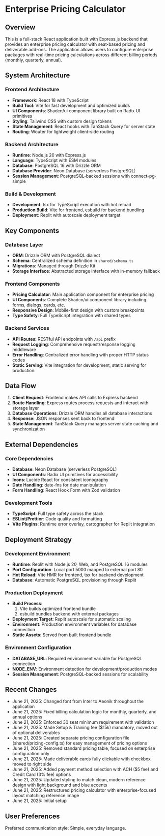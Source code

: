 # Enterprise Pricing Calculator

## Overview

This is a full-stack React application built with Express.js backend that provides an enterprise pricing calculator with seat-based pricing and deliverable add-ons. The application allows users to configure enterprise packages with real-time pricing calculations across different billing periods (monthly, quarterly, annual).

## System Architecture

### Frontend Architecture
- **Framework**: React 18 with TypeScript
- **Build Tool**: Vite for fast development and optimized builds
- **UI Components**: Shadcn/ui component library built on Radix UI primitives
- **Styling**: Tailwind CSS with custom design tokens
- **State Management**: React hooks with TanStack Query for server state
- **Routing**: Wouter for lightweight client-side routing

### Backend Architecture
- **Runtime**: Node.js 20 with Express.js
- **Language**: TypeScript with ESM modules
- **Database**: PostgreSQL 16 with Drizzle ORM
- **Database Provider**: Neon Database (serverless PostgreSQL)
- **Session Management**: PostgreSQL-backed sessions with connect-pg-simple

### Build & Development
- **Development**: tsx for TypeScript execution with hot reload
- **Production Build**: Vite for frontend, esbuild for backend bundling
- **Deployment**: Replit with autoscale deployment target

## Key Components

### Database Layer
- **ORM**: Drizzle ORM with PostgreSQL dialect
- **Schema**: Centralized schema definition in `shared/schema.ts`
- **Migrations**: Managed through Drizzle Kit
- **Storage Interface**: Abstracted storage interface with in-memory fallback

### Frontend Components
- **Pricing Calculator**: Main application component for enterprise pricing
- **UI Components**: Complete Shadcn/ui component library including forms, dialogs, cards, etc.
- **Responsive Design**: Mobile-first design with custom breakpoints
- **Type Safety**: Full TypeScript integration with shared types

### Backend Services
- **API Routes**: RESTful API endpoints with `/api` prefix
- **Request Logging**: Comprehensive request/response logging middleware
- **Error Handling**: Centralized error handling with proper HTTP status codes
- **Static Serving**: Vite integration for development, static serving for production

## Data Flow

1. **Client Request**: Frontend makes API calls to Express backend
2. **Route Handling**: Express routes process requests and interact with storage layer
3. **Database Operations**: Drizzle ORM handles all database interactions
4. **Response**: JSON responses sent back to frontend
5. **State Management**: TanStack Query manages server state caching and synchronization

## External Dependencies

### Core Dependencies
- **Database**: Neon Database (serverless PostgreSQL)
- **UI Components**: Radix UI primitives for accessibility
- **Icons**: Lucide React for consistent iconography
- **Date Handling**: date-fns for date manipulation
- **Form Handling**: React Hook Form with Zod validation

### Development Tools
- **TypeScript**: Full type safety across the stack
- **ESLint/Prettier**: Code quality and formatting
- **Vite Plugins**: Runtime error overlay, cartographer for Replit integration

## Deployment Strategy

### Development Environment
- **Runtime**: Replit with Node.js 20, Web, and PostgreSQL 16 modules
- **Port Configuration**: Local port 5000 mapped to external port 80
- **Hot Reload**: Vite HMR for frontend, tsx for backend development
- **Database**: Automatic PostgreSQL provisioning through Replit

### Production Deployment
- **Build Process**: 
  1. Vite builds optimized frontend bundle
  2. esbuild bundles backend with external packages
- **Deployment Target**: Replit autoscale for automatic scaling
- **Environment**: Production environment variables for database connection
- **Static Assets**: Served from built frontend bundle

### Environment Configuration
- **DATABASE_URL**: Required environment variable for PostgreSQL connection
- **NODE_ENV**: Environment detection for development/production modes
- **Session Management**: PostgreSQL-backed sessions for scalability

## Recent Changes

- June 21, 2025: Changed font from Inter to Aeonik throughout the application
- June 21, 2025: Fixed billing calculation logic for monthly, quarterly, and annual options
- June 21, 2025: Enforced 30 seat minimum requirement with validation
- June 21, 2025: Made Setup & Training fee ($15k) mandatory, moved out of optional deliverables
- June 21, 2025: Created separate pricing configuration file (shared/pricing-config.ts) for easy management of pricing options
- June 21, 2025: Removed standard pricing table, focused on enterprise configuration only
- June 21, 2025: Made deliverable cards fully clickable with checkbox moved to right side
- June 21, 2025: Added payment method selection with ACH ($5 fee) and Credit Card (3% fee) options
- June 21, 2025: Updated styling to match clean, modern reference design with light background and blue accents
- June 21, 2025: Restructured pricing calculator with enterprise-focused layout matching reference image
- June 21, 2025: Initial setup

## User Preferences

Preferred communication style: Simple, everyday language.